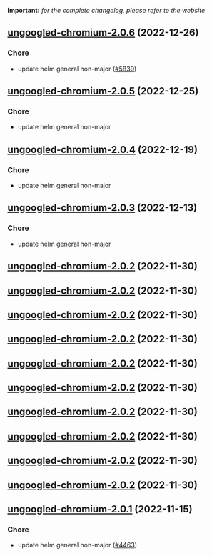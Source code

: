 **Important:**
*for the complete changelog, please refer to the website*




## [ungoogled-chromium-2.0.6](https://github.com/truecharts/charts/compare/ungoogled-chromium-2.0.5...ungoogled-chromium-2.0.6) (2022-12-26)

### Chore

- update helm general non-major ([#5839](https://github.com/truecharts/charts/issues/5839))
  
  


## [ungoogled-chromium-2.0.5](https://github.com/truecharts/charts/compare/ungoogled-chromium-2.0.4...ungoogled-chromium-2.0.5) (2022-12-25)

### Chore

- update helm general non-major
  
  


## [ungoogled-chromium-2.0.4](https://github.com/truecharts/charts/compare/ungoogled-chromium-2.0.3...ungoogled-chromium-2.0.4) (2022-12-19)

### Chore

- update helm general non-major
  
  


## [ungoogled-chromium-2.0.3](https://github.com/truecharts/charts/compare/ungoogled-chromium-2.0.2...ungoogled-chromium-2.0.3) (2022-12-13)

### Chore

- update helm general non-major
  
  


## [ungoogled-chromium-2.0.2](https://github.com/truecharts/charts/compare/ungoogled-chromium-2.0.1...ungoogled-chromium-2.0.2) (2022-11-30)




## [ungoogled-chromium-2.0.2](https://github.com/truecharts/charts/compare/ungoogled-chromium-2.0.1...ungoogled-chromium-2.0.2) (2022-11-30)




## [ungoogled-chromium-2.0.2](https://github.com/truecharts/charts/compare/ungoogled-chromium-2.0.1...ungoogled-chromium-2.0.2) (2022-11-30)




## [ungoogled-chromium-2.0.2](https://github.com/truecharts/charts/compare/ungoogled-chromium-2.0.1...ungoogled-chromium-2.0.2) (2022-11-30)




## [ungoogled-chromium-2.0.2](https://github.com/truecharts/charts/compare/ungoogled-chromium-2.0.1...ungoogled-chromium-2.0.2) (2022-11-30)




## [ungoogled-chromium-2.0.2](https://github.com/truecharts/charts/compare/ungoogled-chromium-2.0.1...ungoogled-chromium-2.0.2) (2022-11-30)




## [ungoogled-chromium-2.0.2](https://github.com/truecharts/charts/compare/ungoogled-chromium-2.0.1...ungoogled-chromium-2.0.2) (2022-11-30)




## [ungoogled-chromium-2.0.2](https://github.com/truecharts/charts/compare/ungoogled-chromium-2.0.1...ungoogled-chromium-2.0.2) (2022-11-30)




## [ungoogled-chromium-2.0.2](https://github.com/truecharts/charts/compare/ungoogled-chromium-2.0.1...ungoogled-chromium-2.0.2) (2022-11-30)




## [ungoogled-chromium-2.0.2](https://github.com/truecharts/charts/compare/ungoogled-chromium-2.0.1...ungoogled-chromium-2.0.2) (2022-11-30)




## [ungoogled-chromium-2.0.1](https://github.com/truecharts/charts/compare/ungoogled-chromium-2.0.0...ungoogled-chromium-2.0.1) (2022-11-15)

### Chore

- update helm general non-major ([#4463](https://github.com/truecharts/charts/issues/4463))
  
  
